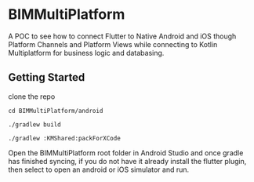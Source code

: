 # BIMMultiPlatform

A POC to see how to connect Flutter to Native Android and iOS though Platform Channels and Platform Views while connecting to Kotlin Multiplatform for business logic and databasing.

## Getting Started

clone the repo

`cd BIMMultiPlatform/android`

`./gradlew build`

`./gradlew :KMShared:packForXCode`

Open the BIMMultiPlatform root folder in Android Studio and once gradle has finished syncing, if you do not have it already install the flutter plugin, then select to open an android or iOS simulator and run.
